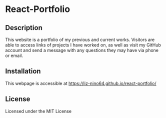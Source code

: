 # React-Portfolio

## Description
This website is a portfolio of my previous and current works. Visitors are able to access links of projects I have worked on, as well as visit my GitHub account and send a message with any questions they may have via phone or email.

## Installation
This webpage is accessible at https://liz-nino64.github.io/react-portfolio/

## License
Licensed under the MIT License
